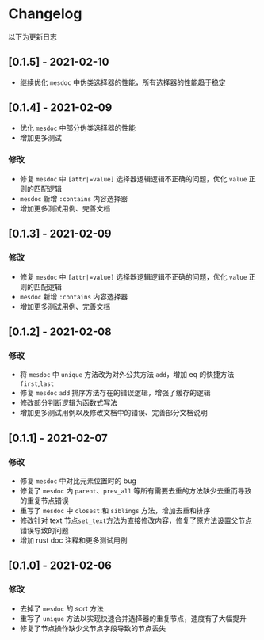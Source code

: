 # Changelog

以下为更新日志

## [0.1.5] - 2021-02-10
- 继续优化 `mesdoc` 中伪类选择器的性能，所有选择器的性能趋于稳定
## [0.1.4] - 2021-02-09
- 优化 `mesdoc` 中部分伪类选择器的性能
- 增加更多测试
### 修改

- 修复 `mesdoc` 中 `[attr|=value]` 选择器逻辑逻辑不正确的问题，优化 `value` 正则的匹配逻辑
- `mesdoc` 新增 `:contains` 内容选择器
- 增加更多测试用例、完善文档
## [0.1.3] - 2021-02-09

### 修改

- 修复 `mesdoc` 中 `[attr|=value]` 选择器逻辑逻辑不正确的问题，优化 `value` 正则的匹配逻辑
- `mesdoc` 新增 `:contains` 内容选择器
- 增加更多测试用例、完善文档

## [0.1.2] - 2021-02-08

### 修改

- 将 `mesdoc` 中 `unique` 方法改为对外公共方法 `add`，增加 eq 的快捷方法`first`,`last`
- 修复 `mesdoc` `add` 排序方法存在的错误逻辑，增强了缓存的逻辑
- 修改部分判断逻辑为函数式写法
- 增加更多测试用例以及修改文档中的错误、完善部分文档说明

## [0.1.1] - 2021-02-07

### 修改

- 修复 `mesdoc` 中对比元素位置时的 bug
- 修复了 `mesdoc` 内 `parent`、`prev_all` 等所有需要去重的方法缺少去重而导致的重复节点错误
- 重写了 `mesdoc` 中 `closest` 和 `siblings` 方法，增加去重和排序
- 修改针对 text 节点`set_text`方法为直接修改内容，修复了原方法设置父节点错误导致的问题
- 增加 rust doc 注释和更多测试用例

## [0.1.0] - 2021-02-06

### 修改

- 去掉了 `mesdoc` 的 sort 方法
- 重写了 `unique` 方法以实现快速合并选择器的重复节点，速度有了大幅提升
- 修复了节点操作缺少父节点字段导致的节点丢失
